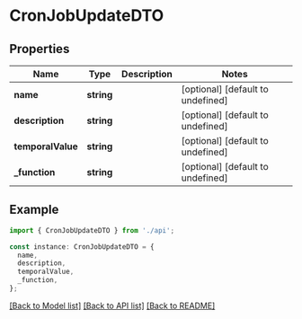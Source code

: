 # CronJobUpdateDTO

## Properties

| Name              | Type       | Description | Notes                             |
| ----------------- | ---------- | ----------- | --------------------------------- |
| **name**          | **string** |             | [optional] [default to undefined] |
| **description**   | **string** |             | [optional] [default to undefined] |
| **temporalValue** | **string** |             | [optional] [default to undefined] |
| **\_function**    | **string** |             | [optional] [default to undefined] |

## Example

```typescript
import { CronJobUpdateDTO } from './api';

const instance: CronJobUpdateDTO = {
  name,
  description,
  temporalValue,
  _function,
};
```

[[Back to Model list]](../README.md#documentation-for-models) [[Back to API list]](../README.md#documentation-for-api-endpoints) [[Back to README]](../README.md)
